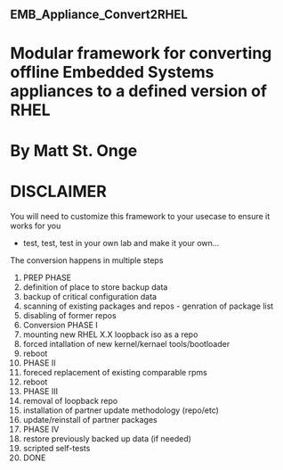 ## EMB_Appliance_Convert2RHEL
# Modular framework for converting offline Embedded Systems appliances to a defined version of RHEL
# By Matt St. Onge

# DISCLAIMER #
You will need to customize this framework to your usecase to ensure it works for you
- test, test, test in your own lab and make it your own...

The conversion happens in multiple steps

1) PREP PHASE
2) definition of place to store backup data
3) backup of critical configuration data
4) scanning of existing packages and repos - genration of package list
5) disabling of former repos
6) Conversion PHASE I
7) mounting new RHEL X.X loopback iso as a repo
8) forced intallation of new kernel/kernael tools/bootloader
9) reboot
10) PHASE II
11) foreced replacement of existing comparable rpms
12) reboot
13) PHASE III
14) removal of loopback repo
15) installation of partner update methodology (repo/etc)
16) update/reinstall of partner packages
17) PHASE IV
18) restore previously backed up data (if needed)
19) scripted self-tests
20) DONE

